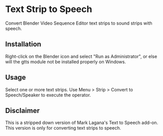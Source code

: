 # Text Strip to Speech
Convert Blender Video Sequence Editor text strips to sound strips with speech.

## Installation
Right-click on the Blender icon and select "Run as Administrator", or else will the gtts module not be installed properly on Windows.

## Usage
Select one or more text strips. 
Use Menu > Strip > Convert to Speech/Speaker to execute the operator.

## Disclaimer
This is a stripped down version of Mark Lagana's Text to Speech add-on. This version is only for converting text strips to speech.

